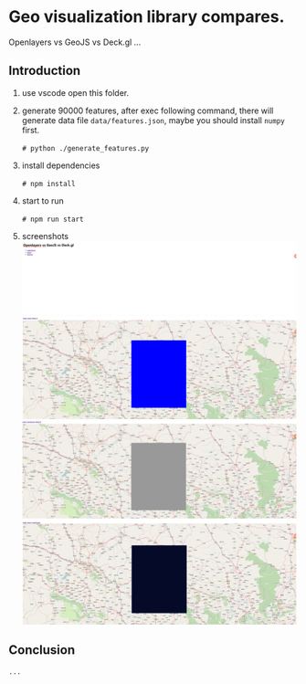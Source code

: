 # Geo visualization library compares.

  Openlayers vs GeoJS vs Deck.gl ...

## Introduction

1. use vscode open this folder.

2. generate 90000 features, after exec following command, there will generate data file `data/features.json`, maybe you should install `numpy` first.

    `# python ./generate_features.py`

3. install dependencies

    `# npm install`

4. start to run

    `# npm run start`

5. screenshots
![index.html](images/index.jpg)
![htmls/ol.html](images/ol.jpg)
![htmls/geojs.html](images/geojs.jpg)
![htmls/deckgl.html](images/deckgl.jpg)

## Conclusion

    ...
